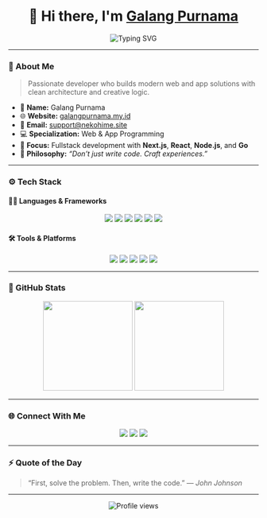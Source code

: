 <h1 align="center">👋 Hi there, I'm <a href="https://github.com/Galang-Purnama" target="_blank">Galang Purnama</a></h1>

<p align="center">
  <img src="https://readme-typing-svg.demolab.com?font=Fira+Code&pause=1500&color=22D3EE&center=true&vCenter=true&width=600&lines=Full+Stack+Developer+💻;Web+and+App+Programmer+📱;Clean+Code+Enthusiast+✨;Code.+Build.+Repeat.+🚀" alt="Typing SVG" />
</p>

---

### 🧠 About Me
> Passionate developer who builds modern web and app solutions with clean architecture and creative logic.

- 🧩 **Name:** Galang Purnama  
- 🌐 **Website:** [galangpurnama.my.id](https://galangpurnama.my.id)  
- 📧 **Email:** [support@nekohime.site](mailto:support@nekohime.site)  
- 💻 **Specialization:** Web & App Programming  
- 🚀 **Focus:** Fullstack development with **Next.js**, **React**, **Node.js**, and **Go**  
- 🧠 **Philosophy:** *“Don’t just write code. Craft experiences.”*  

---

### ⚙️ Tech Stack

#### 🧑‍💻 Languages & Frameworks
<p align="center">
  <img src="https://img.shields.io/badge/JavaScript-F7DF1E?style=for-the-badge&logo=javascript&logoColor=black" />
  <img src="https://img.shields.io/badge/Node.js-339933?style=for-the-badge&logo=node.js&logoColor=white" />
  <img src="https://img.shields.io/badge/React-20232A?style=for-the-badge&logo=react&logoColor=61DAFB" />
  <img src="https://img.shields.io/badge/Next.js-000000?style=for-the-badge&logo=next.js&logoColor=white" />
  <img src="https://img.shields.io/badge/Go-00ADD8?style=for-the-badge&logo=go&logoColor=white" />
  <img src="https://img.shields.io/badge/Python-3776AB?style=for-the-badge&logo=python&logoColor=white" />
</p>

#### 🛠 Tools & Platforms
<p align="center">
  <img src="https://img.shields.io/badge/Vercel-000000?style=for-the-badge&logo=vercel&logoColor=white" />
  <img src="https://img.shields.io/badge/Linux-FCC624?style=for-the-badge&logo=linux&logoColor=black" />
  <img src="https://img.shields.io/badge/Docker-0db7ed?style=for-the-badge&logo=docker&logoColor=white" />
  <img src="https://img.shields.io/badge/PostgreSQL-336791?style=for-the-badge&logo=postgresql&logoColor=white" />
  <img src="https://img.shields.io/badge/MongoDB-4EA94B?style=for-the-badge&logo=mongodb&logoColor=white" />
</p>

---

### 🧩 GitHub Stats
<p align="center">
  <img height="180em" src="https://github-readme-stats.vercel.app/api?username=Galang-Purnama&show_icons=true&theme=tokyonight&hide_border=true" />
  <img height="180em" src="https://github-readme-streak-stats.herokuapp.com/?user=Galang-Purnama&theme=tokyonight&hide_border=true" />
</p>

---

### 🌐 Connect With Me
<p align="center">
  <a href="https://github.com/Galang-Purnama"><img src="https://img.shields.io/badge/GitHub-181717?style=flat-square&logo=github&logoColor=white" /></a>
  <a href="https://www.galangpurnama.my.id"><img src="https://img.shields.io/badge/Website-0A0A0A?style=flat-square&logo=About.me&logoColor=white" /></a>
  <a href="mailto:support@nekohime.site"><img src="https://img.shields.io/badge/Email-D14836?style=flat-square&logo=gmail&logoColor=white" /></a>
</p>

---

### ⚡ Quote of the Day
> “First, solve the problem. Then, write the code.” — *John Johnson*

---

<p align="center">
  <img src="https://komarev.com/ghpvc/?username=Galang-Purnama&color=blue&style=for-the-badge" alt="Profile views" />
</p>